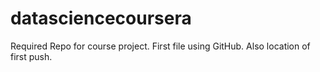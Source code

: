 datasciencecoursera
===================

Required Repo for course project.  First file using GitHub. Also location of first push.

